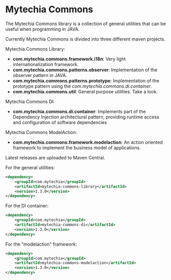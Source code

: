 Mytechia Commons
================


The Mytechia Commons library is a collection of general utilities that can be useful when programming in JAVA.

Currently Mytechia Commons is divided into three different maven projects.

Mytechia Commons Library:
* __com.mytechia.commons.framework.i18n__: Very light internationalization framework.
* __com.mytechia.commons.patterns.observer__: Implementation of the observer pattern in JAVA.
* __com.mytechia.commons.patterns.prototype__: Implementation of the prototype pattern using the *com.mytechia.commons.di.container*.
* __com.mytechia.commons.util__: General purpose utilities. Take a look.

Mytechia Commons DI:
* __com.mytechia.commons.di.container__: Implements part of the Dependency Injection architectural pattern, providing runtime access and configuration of software dependencies

Mytechia Commons ModelAction:
* __com.mytechia.commons.framework.modelaction__: An action oriented framework to implement the business model of applications.

Latest releases are uploaded to Maven Central.

For the general utilities:
```xml
<dependency>
	<groupId>com.mytechia</groupId>
	<artifactId>mytechia-commons-library</artifactId>
	<version>1.3.0</version>
</dependency>
```

For the DI container:
```xml
<dependency>
	<groupId>com.mytechia</groupId>
	<artifactId>mytechia-commons-di</artifactId>
	<version>1.3.0</version>
</dependency>
```

For the "modelaction" framework:
```xml
<dependency>
	<groupId>com.mytechia</groupId>
	<artifactId>mytechia-commons-modelaction</artifactId>
	<version>1.3.0</version>
</dependency>
```
